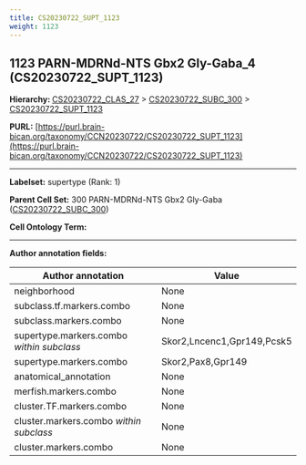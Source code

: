 ```yaml
---
title: CS20230722_SUPT_1123
weight: 1123
---
```

## 1123 PARN-MDRNd-NTS Gbx2 Gly-Gaba_4 (CS20230722_SUPT_1123)
<b>Hierarchy: </b>
[CS20230722_CLAS_27](../CS20230722_CLAS_27) >
[CS20230722_SUBC_300](../CS20230722_SUBC_300) >
[CS20230722_SUPT_1123](../CS20230722_SUPT_1123)

**PURL:** [https://purl.brain-bican.org/taxonomy/CCN20230722/CS20230722_SUPT_1123](https://purl.brain-bican.org/taxonomy/CCN20230722/CS20230722_SUPT_1123)

---


**Labelset:** supertype (Rank: 1)

**Parent Cell Set:** 300 PARN-MDRNd-NTS Gbx2 Gly-Gaba ([CS20230722_SUBC_300](../CS20230722_SUBC_300))



**Cell Ontology Term:** 

[MARKER GENES.]: #


---

[TRANSFERRED ANNOTATIONS.]: #


[AUTHOR ANNOTATION FIELDS.]: #


**Author annotation fields:**

| Author annotation | Value |
|-------------------|-------|
|neighborhood|None|
|subclass.tf.markers.combo|None|
|subclass.markers.combo|None|
|supertype.markers.combo _within subclass_|Skor2,Lncenc1,Gpr149,Pcsk5|
|supertype.markers.combo|Skor2,Pax8,Gpr149|
|anatomical_annotation|None|
|merfish.markers.combo|None|
|cluster.TF.markers.combo|None|
|cluster.markers.combo _within subclass_|None|
|cluster.markers.combo|None|
